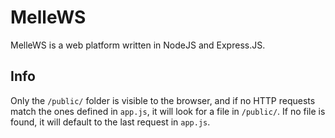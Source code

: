 # MelleWS
MelleWS is a web platform written in NodeJS and Express.JS.
## Info
Only the `/public/` folder is visible to the browser, and if no HTTP requests match the ones defined in `app.js`, it will look for a file in `/public/`. If no file is found, it will default to the last request in `app.js`.
